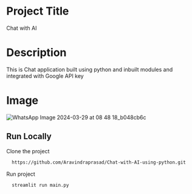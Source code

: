 
# Project Title

Chat with AI 

# Description 

This is Chat application built using python and inbuilt modules and integrated with Google API key

# Image

![WhatsApp Image 2024-03-29 at 08 48 18_b048cb6c](https://github.com/Aravindraprasad/shoolin/assets/87301646/0e31ee9d-92b2-4508-aa94-234c0e51be66)
## Run Locally

Clone the project

```bash
  https://github.com/Aravindraprasad/Chat-with-AI-using-python.git
```


Run project

```bash
  streamlit run main.py
```

